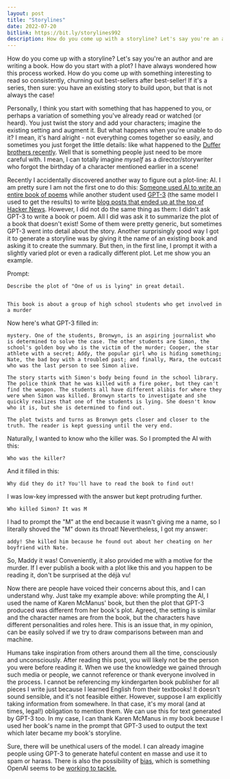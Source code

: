 ```yaml
---
layout: post
title: "Storylines"
date: 2022-07-20
bitlink: https://bit.ly/storylines992
description: How do you come up with a storyline? Let's say you're an author and are writing a book. How do you start with a plot? I have always wondered how this process worked. How do you come up with something interesting to read so consistently, churning out best-sellers after best-seller...
---
```


How do you come up with a storyline? Let's say you're an author and are writing a book. How do you start with a plot? I have always wondered how this process worked. How do you come up with something interesting to read so consistently, churning out best-sellers after best-seller! If it's a series, then sure: you have an existing story to build upon, but that is not always the case!

Personally, I think you start with something that has happened to you, or perhaps a variation of something you've already read or watched (or heard). You just twist the story and add your characters; imagine the existing setting and augment it. But what happens when you're unable to do it? I mean, it's hard alright - not everything comes together so easily, and sometimes you just forget the little details: like what happened to the [Duffer brothers recently](https://www.seventeen.com/celebrity/movies-tv/a40208435/duffer-brothers-forgot-wills-birthday-stranger-things/). Well that is something people just need to be more careful with. I mean, I can totally imagine *myself* as a director/storywriter who forgot the birthday of a character mentioned earlier in a scene!

Recently I accidentally discovered another way to figure out a plot-line: AI. I am pretty sure I am not the first one to do this: [Someone used AI to write an entire book of poems](https://medium.com/swlh/i-wrote-a-book-with-gpt-3-ai-in-24-hours-and-got-it-published-93cf3c96f120) while another student used [GPT-3](https://beta.openai.com/) (the same model I used to get the results) to write [blog posts that ended up at the top of Hacker News](https://www.theverge.com/2020/8/16/21371049/gpt3-hacker-news-ai-blog). However, I did not do the same thing as them: I didn't ask GPT-3 to write a book or poem. All I did was ask it to summarize the plot of a book that doesn't exist! Some of them were pretty generic, but sometimes GPT-3 went into detail about the story. Another surprisingly good way I got it to generate a storyline was by giving it the name of an existing book and asking it to create the summary. But then, in the first line, I prompt it with a slightly varied plot or even a radically different plot. Let me show you an example. 

Prompt:
```
Describe the plot of "One of us is lying" in great detail.


This book is about a group of high school students who get involved in a murder
```
Now here's what GPT-3 filled in:
```
mystery. One of the students, Bronwyn, is an aspiring journalist who is determined to solve the case. The other students are Simon, the school's golden boy who is the victim of the murder; Cooper, the star athlete with a secret; Addy, the popular girl who is hiding something; Nate, the bad boy with a troubled past; and finally, Mara, the outcast who was the last person to see Simon alive.

The story starts with Simon's body being found in the school library. The police think that he was killed with a fire poker, but they can't find the weapon. The students all have different alibis for where they were when Simon was killed. Bronwyn starts to investigate and she quickly realizes that one of the students is lying. She doesn't know who it is, but she is determined to find out.

The plot twists and turns as Bronwyn gets closer and closer to the truth. The reader is kept guessing until the very end.
```
Naturally, I wanted to know who the killer was. So I prompted the AI with this:
```
Who was the killer? 
```
And it filled in this:
```
Why did they do it? You'll have to read the book to find out! 
```
I was low-key impressed with the answer but kept protruding further.
```
Who killed Simon? It was M
```
I had to prompt the "M" at the end because it wasn't giving me a name, so I literally shoved the "M" down its throat! Nevertheless, I got my answer:
```
addy! She killed him because he found out about her cheating on her boyfriend with Nate.
```
So, Maddy it was! Conveniently, it also provided me with a motive for the murder. If I ever publish a book with a plot like this and you happen to be reading it, don't be surprised at the déjà vu! 

Now there are people have voiced their concerns about this, and I can understand why. Just take my example above: while prompting the AI, I used the name of Karen McManus' book, but then the plot that GPT-3 produced was different from her book's plot. Agreed, the setting is similar and the character names are from the book, but the characters have different personalities and roles here. This is an issue that, in my opinion, can be easily solved if we try to draw comparisons between man and machine. 

Humans take inspiration from others around them all the time, consciously and unconsciously. After reading this post, you will likely not be the person you were before reading it. When we use the knowledge we gained through such media or people, we cannot reference or thank everyone involved in the process. I cannot be referencing my kindergarten book publisher for all pieces I write just because I learned English from their textbooks! It doesn't sound sensible, and it's not feasible either. However, suppose I am explicitly taking information from somewhere. In that case, it's my moral (and at times, legal!) obligation to mention them. We can use this for text generated by GPT-3 too. In my case, I can thank Karen McManus in my book because I used her book's name in the prompt that GPT-3 used to output the text which later became my book's storyline. 

Sure, there will be unethical users of the model. I can already imagine people using GPT-3 to generate hateful content en masse and use it to spam or harass. There is also the possibility of [bias](https://towardsdatascience.com/gpt-3-the-good-the-bad-and-the-ugly-5e2e5b7f0f66), which is something OpenAI seems to be [working to tackle.](https://analyticsindiamag.com/finally-openai-plans-to-tackle-gpt-3s-safety-issues/)

